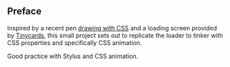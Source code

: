 <!-- Link to the work-in-progress pen right [here](). -->

## Preface

Inspired by a recent pen [drawing with CSS](https://codepen.io/borntofrappe/pen/jvxKgL) and a loading screen provided by [Tinycards](https://tinycards.duolingo.com), this small project sets out to replicate the loader to tinker with CSS properties and specifically CSS animation.

Good practice with Stylus and CSS animation.